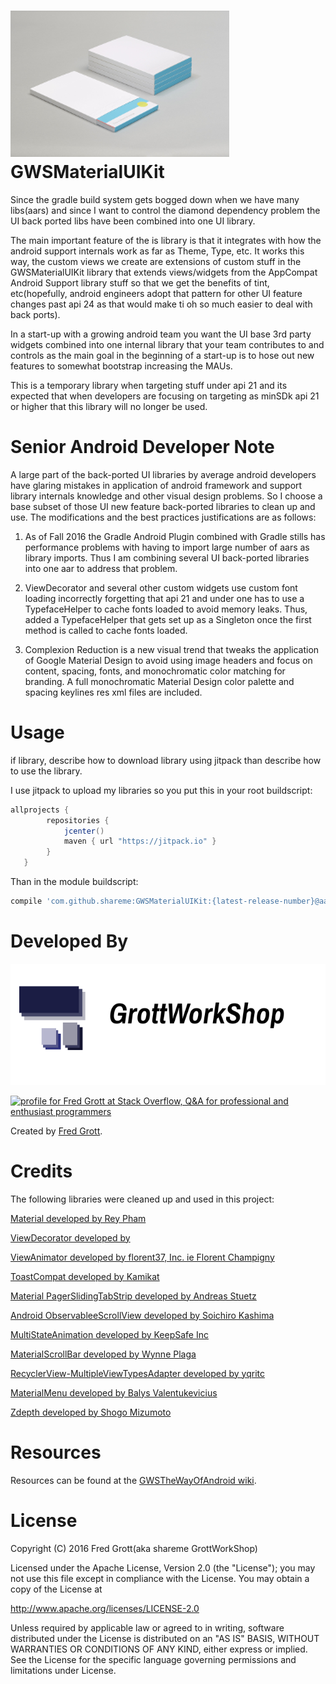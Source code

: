 ![material matters](art/materialmatters.png)
GWSMaterialUIKit
================

Since the gradle build system gets bogged down when we have
many libs(aars) and since I want to control the diamond dependency problem
the UI back ported libs have been combined into one UI library.

The main important feature of the is library is that it integrates with
how the android support internals work as far as Theme, Type, etc. It works
this way, the custom views we create are extensions of custom stuff in the
GWSMaterialUIKit library that extends views/widgets from the AppCompat
Android Support library stuff so that we get the benefits of tint, etc(hopefully,
android engineers adopt that pattern for other UI feature changes past api 24 as
that would make ti oh so much easier to deal with back ports).

In a start-up with a growing android team you want the UI base 3rd party
widgets combined into one internal library that your team contributes
to and controls as the main goal in the beginning of a start-up is to hose
out new features to somewhat bootstrap increasing the MAUs.

This is a temporary library when targeting stuff under api 21 and its
expected that when developers are focusing on targeting as minSDk api 21
or higher that this library will no longer be used.

# Senior Android Developer Note

A large part of the back-ported UI libraries by average android developers have
glaring mistakes in application of android framework and support library internals knowledge and other visual design problems. So I choose a base subset of those UI new feature back-ported libraries to clean up and use. The modifications and the best practices justifications are as follows:

1. As of Fall 2016 the Gradle Android Plugin combined with Gradle stills has performance problems with having to import large number of aars as library imports. Thus I am combining several UI back-ported libraries into one aar to address that problem.

2. ViewDecorator and several other custom widgets use custom font loading incorrectly forgetting that api 21 and under one has to use a TypefaceHelper to cache fonts loaded to avoid memory leaks. Thus, added a TypefaceHelper that gets set up as a Singleton once the first method is called to cache fonts loaded.

3. Complexion Reduction is a new visual trend that tweaks the application of Google Material Design to avoid using image headers and focus on content, spacing, fonts, and monochromatic color matching for branding. A full monochromatic Material Design color palette and spacing keylines res xml files are included.



# Usage

if library, describe how to download library using jitpack than describe how to use the library.

I use jitpack to upload my libraries so you put this in your root buildscript:

```groovy
allprojects {
        repositories {
            jcenter()
            maven { url "https://jitpack.io" }
        }
   }
```
Than in the module buildscript:


```groovy
compile 'com.github.shareme:GWSMaterialUIKit:{latest-release-number}@aar'
```

# Developed By

![gws logo](art/gws_github_header.png)

<a href="http://stackoverflow.com/users/237740/fred-grott">
<img src="http://stackoverflow.com/users/flair/237740.png" width="208" height="58" alt="profile for Fred Grott at Stack Overflow, Q&amp;A for professional and enthusiast programmers" title="profile for Fred Grott at Stack Overflow, Q&amp;A for professional and enthusiast programmers">
</a>


Created by [Fred Grott](http://shareme.github.com).


# Credits

The following libraries were cleaned up and used in this project:

[Material developed by Rey Pham](https://github.com/rey5137/Material)

[ViewDecorator developed by ]()

[ViewAnimator developed by florent37, Inc. ie Florent Champigny](https://github.com/florent37/ViewAnimator)

[ToastCompat developed by Kamikat]()

[Material PagerSlidingTabStrip developed by Andreas Stuetz]()

[Android ObservableeScrollView developed by Soichiro Kashima  ](https://github.com/ksoichiro/Android-ObservableScrollView)

[MultiStateAnimation developed by KeepSafe Inc]()

[MaterialScrollBar developed by Wynne Plaga](https://github.com/krimin-killr21/MaterialScrollBar)

[RecyclerView-MultipleViewTypesAdapter developed by yqritc
](https://github.com/yqritc/RecyclerView-MultipleViewTypesAdapter)

[MaterialMenu developed by Balys Valentukevicius
](https://github.com/balysv/material-menu)


[Zdepth developed by Shogo Mizumoto]()




# Resources

Resources can be found at the [GWSTheWayOfAndroid wiki](http://github.com/shareme/GWSTheWayOfAndroid/wiki).



# License

Copyright (C) 2016 Fred Grott(aka shareme GrottWorkShop)

Licensed under the Apache License, Version 2.0 (the "License"); you
may not use this file except in compliance with the License. You may
obtain a copy of the License at

http://www.apache.org/licenses/LICENSE-2.0

Unless required by applicable law or agreed to in writing, software
distributed under the License is distributed on an
"AS IS" BASIS, WITHOUT WARRANTIES OR CONDITIONS OF ANY KIND,
either express or implied. See the License for the specific language
governing permissions and limitations under License.
